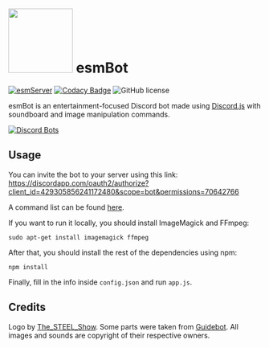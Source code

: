 # <img src="https://github.com/TheEssemCraft/esmBot/raw/master/esmbot.png" width="128"> esmBot
[![esmServer](https://discordapp.com/api/guilds/433601545855172609/embed.png)](https://discord.gg/jBxxkPZ) [![Codacy Badge](https://api.codacy.com/project/badge/Grade/cf403b0fe7444011afedbfaa113d247d)](https://www.codacy.com/app/smswessem/esmBot?utm_source=github.com&amp;utm_medium=referral&amp;utm_content=TheEssemCraft/esmBot&amp;utm_campaign=Badge_Grade) ![GitHub license](https://img.shields.io/github/license/TheEssemCraft/esmBot.svg)


esmBot is an entertainment-focused Discord bot made using [Discord.js](https://discord.js.org/) with soundboard and image manipulation commands.

[![Discord Bots](https://discordbots.org/api/widget/429305856241172480.svg)](https://discordbots.org/bot/429305856241172480)

## Usage
You can invite the bot to your server using this link: https://discordapp.com/oauth2/authorize?client_id=429305856241172480&scope=bot&permissions=70642766

A command list can be found [here](https://gist.github.com/TheEssemCraft/a0597f9603177a2df1d8398aa8b78729).

If you want to run it locally, you should install ImageMagick and FFmpeg:

```shell
sudo apt-get install imagemagick ffmpeg
```

After that, you should install the rest of the dependencies using npm:

```shell
npm install
```

Finally, fill in the info inside `config.json` and run `app.js`.

## Credits
Logo by [The_STEEL_Show](https://twitter.com/The_STEEL_Show).
Some parts were taken from [Guidebot](https://github.com/AnIdiotsGuide/guidebot).
All images and sounds are copyright of their respective owners.
